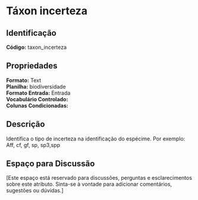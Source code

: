 # Táxon incerteza

## Identificação
**Código:** taxon_incerteza

## Propriedades
**Formato:** Text  
**Planilha:** biodiversidade  
**Formato Entrada:** Entrada  
**Vocabulário Controlado:**   
**Colunas Condicionadas:**   

## Descrição
Identifica o tipo de incerteza na identificação do espécime. Por exemplo: Aff, cf, gf, sp, sp3,spp

## Espaço para Discussão
[Este espaço está reservado para discussões, perguntas e esclarecimentos sobre este atributo. Sinta-se à vontade para adicionar comentários, sugestões ou dúvidas.]
